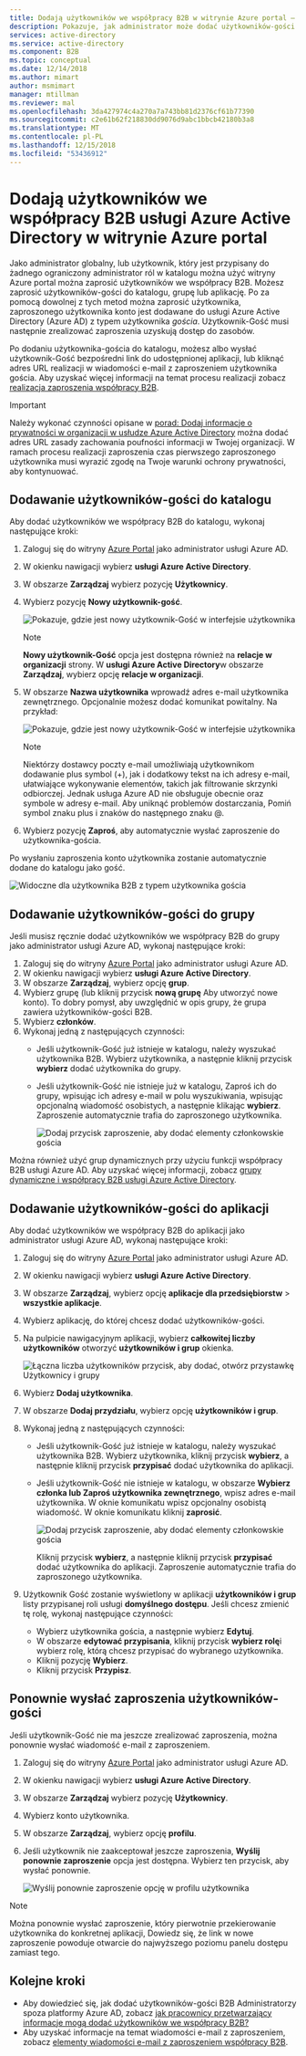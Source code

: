 ```yaml
---
title: Dodają użytkowników we współpracy B2B w witrynie Azure portal — usługi Azure Active Directory | Dokumentacja firmy Microsoft
description: Pokazuje, jak administrator może dodać użytkowników-gości do swojego katalogu z organizacji partnerskiej użyciu funkcji współpracy B2B usługi Azure Active Directory (Azure AD).
services: active-directory
ms.service: active-directory
ms.component: B2B
ms.topic: conceptual
ms.date: 12/14/2018
ms.author: mimart
author: msmimart
manager: mtillman
ms.reviewer: mal
ms.openlocfilehash: 3da427974c4a270a7a743bb81d2376cf61b77390
ms.sourcegitcommit: c2e61b62f218830dd9076d9abc1bbcb42180b3a8
ms.translationtype: MT
ms.contentlocale: pl-PL
ms.lasthandoff: 12/15/2018
ms.locfileid: "53436912"
---
```

# <a name="add-azure-active-directory-b2b-collaboration-users-in-the-azure-portal"></a>Dodają użytkowników we współpracy B2B usługi Azure Active Directory w witrynie Azure portal

Jako administrator globalny, lub użytkownik, który jest przypisany do żadnego ograniczony administrator ról w katalogu można użyć witryny Azure portal można zaprosić użytkowników we współpracy B2B. Możesz zaprosić użytkowników-gości do katalogu, grupę lub aplikację. Po za pomocą dowolnej z tych metod można zaprosić użytkownika, zaproszonego użytkownika konto jest dodawane do usługi Azure Active Directory (Azure AD) z typem użytkownika *gościa*. Użytkownik-Gość musi następnie zrealizować zaproszenia uzyskują dostęp do zasobów.

Po dodaniu użytkownika-gościa do katalogu, możesz albo wysłać użytkownik-Gość bezpośredni link do udostępnionej aplikacji, lub kliknąć adres URL realizacji w wiadomości e-mail z zaproszeniem użytkownika gościa. Aby uzyskać więcej informacji na temat procesu realizacji zobacz [realizacja zaproszenia współpracy B2B](redemption-experience.md).

> [!IMPORTANT]
> Należy wykonać czynności opisane w [porad: Dodaj informacje o prywatności w organizacji w usłudze Azure Active Directory](https://aka.ms/adprivacystatement) można dodać adres URL zasady zachowania poufności informacji w Twojej organizacji. W ramach procesu realizacji zaproszenia czas pierwszego zaproszonego użytkownika musi wyrazić zgodę na Twoje warunki ochrony prywatności, aby kontynuować. 

## <a name="add-guest-users-to-the-directory"></a>Dodawanie użytkowników-gości do katalogu

Aby dodać użytkowników we współpracy B2B do katalogu, wykonaj następujące kroki:

1. Zaloguj się do witryny [Azure Portal](https://portal.azure.com) jako administrator usługi Azure AD.
2. W okienku nawigacji wybierz **usługi Azure Active Directory**.
3. W obszarze **Zarządzaj** wybierz pozycję **Użytkownicy**.
4. Wybierz pozycję **Nowy użytkownik-gość**.

   ![Pokazuje, gdzie jest nowy użytkownik-Gość w interfejsie użytkownika](./media/add-users-administrator/NewGuestUser-Directory.png) 
 
   > [!NOTE]
   > **Nowy użytkownik-Gość** opcja jest dostępna również na **relacje w organizacji** strony. W **usługi Azure Active Directory**w obszarze **Zarządzaj**, wybierz opcję **relacje w organizacji**.

5. W obszarze **Nazwa użytkownika** wprowadź adres e-mail użytkownika zewnętrznego. Opcjonalnie możesz dodać komunikat powitalny. Na przykład:

   ![Pokazuje, gdzie jest nowy użytkownik-Gość w interfejsie użytkownika](./media/add-users-administrator/InviteGuest.png) 

    > [!NOTE]
    > Niektórzy dostawcy poczty e-mail umożliwiają użytkownikom dodawanie plus symbol (+), jak i dodatkowy tekst na ich adresy e-mail, ułatwiające wykonywanie elementów, takich jak filtrowanie skrzynki odbiorczej. Jednak usługa Azure AD nie obsługuje obecnie oraz symbole w adresy e-mail. Aby uniknąć problemów dostarczania, Pomiń symbol znaku plus i znaków do następnego znaku @.

6. Wybierz pozycję **Zaproś**, aby automatycznie wysłać zaproszenie do użytkownika-gościa. 
 
Po wysłaniu zaproszenia konto użytkownika zostanie automatycznie dodane do katalogu jako gość.


![Widoczne dla użytkownika B2B z typem użytkownika gościa](./media/add-users-administrator/GuestUserType.png)  

## <a name="add-guest-users-to-a-group"></a>Dodawanie użytkowników-gości do grupy
Jeśli musisz ręcznie dodać użytkowników we współpracy B2B do grupy jako administrator usługi Azure AD, wykonaj następujące kroki:

1. Zaloguj się do witryny [Azure Portal](https://portal.azure.com) jako administrator usługi Azure AD.
2. W okienku nawigacji wybierz **usługi Azure Active Directory**.
3. W obszarze **Zarządzaj**, wybierz opcję **grup**.
4. Wybierz grupę (lub kliknij przycisk **nową grupę** Aby utworzyć nowe konto). To dobry pomysł, aby uwzględnić w opis grupy, że grupa zawiera użytkowników-gości B2B.
5. Wybierz **członków**. 
6. Wykonaj jedną z następujących czynności:
   - Jeśli użytkownik-Gość już istnieje w katalogu, należy wyszukać użytkownika B2B. Wybierz użytkownika, a następnie kliknij przycisk **wybierz** dodać użytkownika do grupy.
   - Jeśli użytkownik-Gość nie istnieje już w katalogu, Zaproś ich do grupy, wpisując ich adresy e-mail w polu wyszukiwania, wpisując opcjonalną wiadomość osobistych, a następnie klikając **wybierz**. Zaproszenie automatycznie trafia do zaproszonego użytkownika.
     
     ![Dodaj przycisk zaproszenie, aby dodać elementy członkowskie gościa](./media/add-users-administrator/GroupInvite.png)
   
Można również użyć grup dynamicznych przy użyciu funkcji współpracy B2B usługi Azure AD. Aby uzyskać więcej informacji, zobacz [grupy dynamiczne i współpracy B2B usługi Azure Active Directory](use-dynamic-groups.md).

## <a name="add-guest-users-to-an-application"></a>Dodawanie użytkowników-gości do aplikacji

Aby dodać użytkowników we współpracy B2B do aplikacji jako administrator usługi Azure AD, wykonaj następujące kroki:

1. Zaloguj się do witryny [Azure Portal](https://portal.azure.com) jako administrator usługi Azure AD.
2. W okienku nawigacji wybierz **usługi Azure Active Directory**.
3. W obszarze **Zarządzaj**, wybierz opcję **aplikacje dla przedsiębiorstw** > **wszystkie aplikacje**.
4. Wybierz aplikację, do której chcesz dodać użytkowników-gości.
5. Na pulpicie nawigacyjnym aplikacji, wybierz **całkowitej liczby użytkowników** otworzyć **użytkowników i grup** okienka.

    ![Łączna liczba użytkowników przycisk, aby dodać, otwórz przystawkę Użytkownicy i grupy](./media/add-users-administrator/AppUsersAndGroups.png)

6. Wybierz **Dodaj użytkownika**.
7. W obszarze **Dodaj przydziału**, wybierz opcję **użytkowników i grup**.
8. Wykonaj jedną z następujących czynności:
   - Jeśli użytkownik-Gość już istnieje w katalogu, należy wyszukać użytkownika B2B. Wybierz użytkownika, kliknij przycisk **wybierz**, a następnie kliknij przycisk **przypisać** dodać użytkownika do aplikacji.
   - Jeśli użytkownik-Gość nie istnieje w katalogu, w obszarze **Wybierz członka lub Zaproś użytkownika zewnętrznego**, wpisz adres e-mail użytkownika. W oknie komunikatu wpisz opcjonalny osobistą wiadomość. W oknie komunikatu kliknij **zaprosić**.
           
       ![Dodaj przycisk zaproszenie, aby dodać elementy członkowskie gościa](./media/add-users-administrator/AppInviteUsers.png)
   
      Kliknij przycisk **wybierz**, a następnie kliknij przycisk **przypisać** dodać użytkownika do aplikacji. Zaproszenie automatycznie trafia do zaproszonego użytkownika.

9. Użytkownik Gość zostanie wyświetlony w aplikacji **użytkowników i grup** listy przypisanej roli usługi **domyślnego dostępu**. Jeśli chcesz zmienić tę rolę, wykonaj następujące czynności:
   - Wybierz użytkownika gościa, a następnie wybierz **Edytuj**. 
   - W obszarze **edytować przypisania**, kliknij przycisk **wybierz rolę**i wybierz rolę, którą chcesz przypisać do wybranego użytkownika.
   - Kliknij pozycję **Wybierz**.
   - Kliknij przycisk **Przypisz**.
 
## <a name="resend-invitations-to-guest-users"></a>Ponownie wysłać zaproszenia użytkowników-gości

Jeśli użytkownik-Gość nie ma jeszcze zrealizować zaproszenia, można ponownie wysłać wiadomość e-mail z zaproszeniem.

1. Zaloguj się do witryny [Azure Portal](https://portal.azure.com) jako administrator usługi Azure AD.
2. W okienku nawigacji wybierz **usługi Azure Active Directory**.
3. W obszarze **Zarządzaj** wybierz pozycję **Użytkownicy**.
5. Wybierz konto użytkownika.
6. W obszarze **Zarządzaj**, wybierz opcję **profilu**.
7. Jeśli użytkownik nie zaakceptował jeszcze zaproszenia, **Wyślij ponownie zaproszenie** opcja jest dostępna. Wybierz ten przycisk, aby wysłać ponownie.

   ![Wyślij ponownie zaproszenie opcję w profilu użytkownika](./media/add-users-administrator/Resend-Invitation.png)

> [!NOTE]
> Można ponownie wysłać zaproszenie, który pierwotnie przekierowanie użytkownika do konkretnej aplikacji, Dowiedz się, że link w nowe zaproszenie powoduje otwarcie do najwyższego poziomu panelu dostępu zamiast tego.

## <a name="next-steps"></a>Kolejne kroki

- Aby dowiedzieć się, jak dodać użytkowników-gości B2B Administratorzy spoza platformy Azure AD, zobacz [jak pracownicy przetwarzający informacje mogą dodać użytkowników we współpracy B2B?](add-users-information-worker.md)
- Aby uzyskać informacje na temat wiadomości e-mail z zaproszeniem, zobacz [elementy wiadomości e-mail z zaproszeniem współpracy B2B](invitation-email-elements.md).

